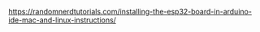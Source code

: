 https://randomnerdtutorials.com/installing-the-esp32-board-in-arduino-ide-mac-and-linux-instructions/
